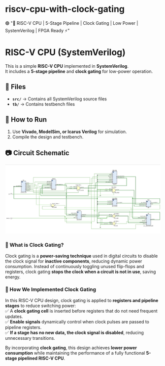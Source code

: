 # riscv-cpu-with-clock-gating
🟢 "🚀 RISC-V CPU | 5-Stage Pipeline | Clock Gating | Low Power | SystemVerilog | FPGA Ready ⚡"

# RISC-V CPU (SystemVerilog)

This is a simple **RISC-V CPU** implemented in **SystemVerilog**.  
It includes a **5-stage pipeline** and **clock gating** for low-power operation.

## 📂 Files
- **`src/`** → Contains all SystemVerilog source files
- **`tb/`** → Contains testbench files

## 🚀 How to Run
1. Use **Vivado, ModelSim, or Icarus Verilog** for simulation.  
2. Compile the design and testbench.

## 📷 Circuit Schematic  
![RISC-V CPU Schematic](riscv_pipeline.jpeg)

### 🔹 What is Clock Gating?  
Clock gating is a **power-saving technique** used in digital circuits to disable the clock signal for **inactive components**, reducing dynamic power consumption. Instead of continuously toggling unused flip-flops and registers, clock gating **stops the clock when a circuit is not in use**, saving energy.

### 🔹 How We Implemented Clock Gating  
In this RISC-V CPU design, clock gating is applied to **registers and pipeline stages** to reduce switching power:  
✅ A **clock gating cell** is inserted before registers that do not need frequent updates.  
✅ **Enable signals** dynamically control when clock pulses are passed to pipeline registers.  
✅ **If a stage has no new data, the clock signal is disabled**, reducing unnecessary transitions.  

By incorporating **clock gating**, this design achieves **lower power consumption** while maintaining the performance of a fully functional **5-stage pipelined RISC-V CPU**.
